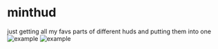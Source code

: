# minthud
just getting all my favs parts of different huds and putting them into one
![example](https://user-images.githubusercontent.com/128992555/227790887-b654c54b-9ce6-4d69-84db-9a92647ea624.png)
![example](https://user-images.githubusercontent.com/128992555/227790815-3a18ec3d-2de2-40c9-a059-5afe874008d6.png)

